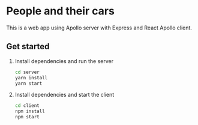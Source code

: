# People and their cars
This is a web app using Apollo server with Express and React Apollo client.

## Get started
1. Install dependencies and run the server
   ```bash
   cd server
   yarn install
   yarn start
   ```
2. Install dependencies and start the client
   ```bash
   cd client
   npm install
   npm start
   ```

